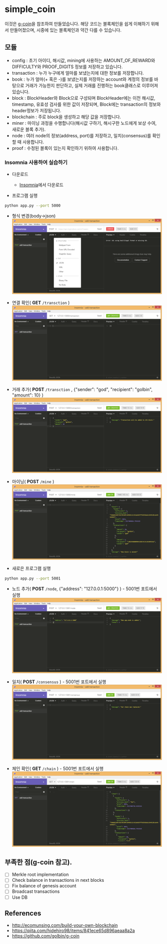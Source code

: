 # simple_coin

이것은 [g-coin](https://github.com/golbin/g-coin)을 참조하여 만들었습니다. 해당 코드는 블록체인을 쉽게 이해하기 위해서 만들어졌으며, 시중에 있는 블록체인과 약간 다를 수 있습니다.

## 모듈
- config : 초기 아이디, 해시값, mining에 사용하는 AMOUNT_OF_REWARD와 DIFFICULTY와 PROOF_DIGITS 정보를 저장하고 있습니다.
- transaction : 누가 누구에게 얼마를 보냈는지에 대한 정보를 저장합니다.
- book : 누가 얼마(+ 혹은 -)를 보냈는지를 저장하는 account와 계정의 정보를 바탕으로 거래가 가능한지 판단하고, 실제 거래를 진행하는 book클래스로 이루어져 있습니다.
- block : BlockHeader와 Block으로 구성되며 BlockHeader에는 이전 해시값, timestamp, 유효성 검사를 위한 값이 저장되며, Block에는 transaction의 정보와 header정보가 저장됩니다.
- blockchain : 주로 block을 생성하고 해당 값을 저장합니다.
- miner : 마이닝 과정을 수행합니다(해시값 구하기, 해시구한 노드에게 보상 수여, 새로운 블록 추가).
- node : 여러 node의 정보(address, port)를 저장하고, 일치(consensus)를 확인할 때 사용합니다.
- proof : 수정된 블록이 있는지 확인하기 위하여 사용합니다.

### Insomnia 사용하여 실습하기
- 다운로드
	- [Insomnia](https://insomnia.rest/)에서 다운로드

- 프로그램 실행
```bash
python app.py --port 5000
```

- 형식 변경(body->json)
![](images/Insomnia_JSON.png)

- 연결 확인( **GET** `/transction`  )
![](images/get_transaction.png)

- 거래 추가( **POST** `/transction` , {"sender": "god", "recipient": "golbin", "amount": 10} )
![](images/post_transaction.png)

- 마이닝( **POST** `/mine` )
![](images/post_mine.png)

- 새로은 프로그램 실행
```bash
python app.py --port 5001
```

- 노드 추가( **POST** `/node`, {"address": "127.0.0.1:5000"} ) - 5001번 포트에서 실행
![](images/post_node.png)

- 일치( **POST** `/consensus` ) - 5001번 포트에서 실행
![](images/post_consensus.png)

- 체인 확인( **GET** `/chain` ) - 5001번 포트에서 실행
![](images/get_chain.png)

## 부족한 점(g-coin 참고).
- [ ] Merkle root implementation
- [ ] Check balance in transactions in next blocks
- [ ] Fix balance of genesis account
- [ ] Broadcast transactions
- [ ] Use DB

## References
- http://ecomunsing.com/build-your-own-blockchain
- https://qiita.com/hidehiro98/items/841ece65d896aeaa8a2a
- https://github.com/golbin/g-coin
